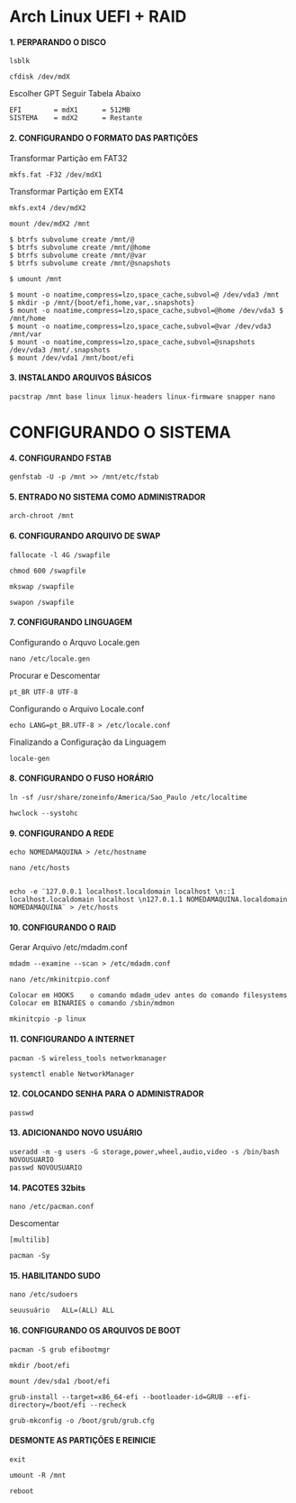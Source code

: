 # Arch Linux UEFI + RAID

#### 1. PERPARANDO O DISCO
```
lsblk
```
```
cfdisk /dev/mdX
```
Escolher GPT Seguir Tabela Abaixo
```
EFI        = mdX1      = 512MB 
SISTEMA    = mdX2      = Restante
```
#### 2. CONFIGURANDO O FORMATO DAS PARTIÇÕES

Transformar Partição em FAT32
```
mkfs.fat -F32 /dev/mdX1
```
Transformar Partição em EXT4
```
mkfs.ext4 /dev/mdX2
```
```
mount /dev/mdX2 /mnt
```
```
$ btrfs subvolume create /mnt/@
$ btrfs subvolume create /mnt/@home
$ btrfs subvolume create /mnt/@var
$ btrfs subvolume create /mnt/@snapshots
```
```
$ umount /mnt
```
```
$ mount -o noatime,compress=lzo,space_cache,subvol=@ /dev/vda3 /mnt
$ mkdir -p /mnt/{boot/efi,home,var,.snapshots}
$ mount -o noatime,compress=lzo,space_cache,subvol=@home /dev/vda3 $ /mnt/home
$ mount -o noatime,compress=lzo,space_cache,subvol=@var /dev/vda3 /mnt/var
$ mount -o noatime,compress=lzo,space_cache,subvol=@snapshots /dev/vda3 /mnt/.snapshots
$ mount /dev/vda1 /mnt/boot/efi
```
#### 3. INSTALANDO ARQUIVOS BÁSICOS
```
pacstrap /mnt base linux linux-headers linux-firmware snapper nano
```
# CONFIGURANDO O SISTEMA

#### 4. CONFIGURANDO FSTAB  
```
genfstab -U -p /mnt >> /mnt/etc/fstab
```
#### 5. ENTRADO NO SISTEMA COMO ADMINISTRADOR 
```
arch-chroot /mnt
```
#### 6. CONFIGURANDO ARQUIVO DE SWAP
```
fallocate -l 4G /swapfile
```
```
chmod 600 /swapfile
```
```
mkswap /swapfile
```
```
swapon /swapfile
```
#### 7. CONFIGURANDO LINGUAGEM
Configurando o Arquvo Locale.gen
```
nano /etc/locale.gen
```
Procurar e Descomentar
```
pt_BR UTF-8 UTF-8
```
Configurando o Arquivo Locale.conf
```
echo LANG=pt_BR.UTF-8 > /etc/locale.conf
```
Finalizando a Configuração da Linguagem
```
locale-gen
```
#### 8. CONFIGURANDO O FUSO HORÁRIO
```
ln -sf /usr/share/zoneinfo/America/Sao_Paulo /etc/localtime
```
```
hwclock --systohc
```

#### 9. CONFIGURANDO A REDE
```
echo NOMEDAMAQUINA > /etc/hostname
```
```
nano /etc/hosts
```
```

echo -e ¨127.0.0.1 localhost.localdomain localhost \n::1 localhost.localdomain localhost \n127.0.1.1 NOMEDAMAQUINA.localdomain NOMEDAMAQUINA¨ > /etc/hosts
```
#### 10. CONFIGURANDO O RAID
Gerar Arquivo /etc/mdadm.conf
```
mdadm --examine --scan > /etc/mdadm.conf
```
```
nano /etc/mkinitcpio.conf
```
```
Colocar em HOOKS    o comando mdadm_udev antes do comando filesystems
Colocar em BINARIES o comando /sbin/mdmon
```
```
mkinitcpio -p linux
```

#### 11. CONFIGURANDO A INTERNET
```
pacman -S wireless_tools networkmanager
```
```
systemctl enable NetworkManager
```
#### 12. COLOCANDO SENHA PARA O ADMINISTRADOR
```
passwd
```
#### 13. ADICIONANDO NOVO USUÁRIO
```
useradd -m -g users -G storage,power,wheel,audio,video -s /bin/bash NOVOUSUARIO
passwd NOVOUSUARIO
```
#### 14. PACOTES 32bits
```
nano /etc/pacman.conf
```
Descomentar
```
[multilib]
```
```
pacman -Sy
```

#### 15. HABILITANDO SUDO
```
nano /etc/sudoers
```
```
seuusuário   ALL=(ALL) ALL
```
#### 16. CONFIGURANDO OS ARQUIVOS DE BOOT
```
pacman -S grub efibootmgr
```
```
mkdir /boot/efi
```
```
mount /dev/sda1 /boot/efi
```
```
grub-install --target=x86_64-efi --bootloader-id=GRUB --efi-directory=/boot/efi --recheck
```
```
grub-mkconfig -o /boot/grub/grub.cfg
```

#### DESMONTE AS PARTIÇÕES E REINICIE
```
exit
```
```
umount -R /mnt
```
```
reboot
```
